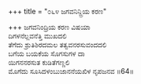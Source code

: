+++
title = "೦೬೪ ಜಗವನಿನ್ದ್ರಿಯ ಕರಣ"

+++
ಜಗವನಿಂದ್ರಿಯ ಕರಣ ವಿಷಯಾ  
ದಿಗಳನೆಲ್ಲವನೆತ್ತಿ ಮುಖದಲಿ  
ತೆಗೆದು ಶ್ರುತಿಶಿರದಮಲ ತತ್ವವನರಸುವಂದದಲಿ   
ಬಗೆಯ ಬಯಕೆಯ ಸೊಗಸುಗಳ ದಾ  
ಯಿಗನನರಸುತ ಕುಡಿತೆಗಣ್ಣಲಿ  
ಮೊಗೆದು ಸೂಸಿದಳಂಬುಜಾನನೆಯಖಿಳ ನೃಪಜನವ      ॥64॥